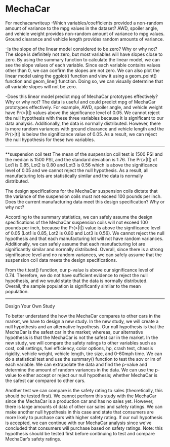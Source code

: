 # MechaCar

For mechacarwriteup
-Which variables/coefficients provided a non-random amount of variance to the mpg values in the dataset?
AWD, spoiler angle, and vehicle weight provides non-random amount of variance to mpg values. Ground clearance and vehicle length provides random amounts of variance.

-Is the slope of the linear model considered to be zero? Why or why not?
The slope is definitely not zero, but most variables will have slopes close to zero. By using the summary function to calculate the linear model, 
we can see the slope values of each variable. Since each variable contains values other than 0, we can confirm the slopes are not zero. We can also plot 
the linear model using the ggplot() function and view it using a geom_point() function and geom_line() function. Doing so, we can visually determine that all variable slopes will not be zero.

-Does this linear model predict mpg of MechaCar prototypes effectively? Why or why not?
The data is useful and could predict mpg of MechaCar prototypes effectively. For example, AWD, spoiler angle, and vehicle weight have Pr(>|t|) values above the significance level of 0.05. 
We cannot reject the null hypothesis with these three variables because it is significant to our data analysis. Additionally, the data is normally distributed. 
However, there is more random variances with ground clearance and vehicle length and the Pr(>|t|) is below the significance value of 0.05. As a result, we can reject the null hypothesis for these two variables.

 
----------------------------------------------------------------------------
**suspension coil test
The mean of the suspension coil test is 1500 PSI and the median is 1500 PSI, and the standard deviation is 1.76. The Pr(>|t|) of Lot1 is 0.85, Lot2 is 0.80 and Lot3 is 0.56 which is above the significance level of 0.05 and 
we cannot reject the null hypothesis. As a result, all manufacturing lots are statistically similar and the data is normally distributed.

The design specifications for the MechaCar suspension coils dictate that the variance of the suspension 
coils must not exceed 100 pounds per inch. Does the current manufacturing data meet this 
design specification? Why or why not?

According to the summary statistics,  we can safely assume the design specifications of the MechaCar suspension coils will not exceed 100 pounds per inch, because the Pr(>|t|) value is 
above the significance level of 0.05 (Lot1 is 0.85, Lot2 is 0.80 and Lot3 is 0.56). We cannot reject the null hypothesis and that each manufacturing lot will not have random variances. 
Additionally, we can safely assume that each manufacturing lot are significantly similar and normally distributed. Overall, since there is a strong significance level and no random variances, we 
can safely assume that the suspension coil data meets the design specifications.

From the t.test() function, our p-value is above our significance level of 0.74. Therefore, we do not have sufficient evidence to reject the null hypothesis, 
and we would state that the data is normally distributed. Overall, the sample population is significantly similar to the mean population.



----------------------------------------------------------------------------
Design Your Own Study

To better understand the how the MechaCar compares to other cars in the market, we have to design a new study. In the new study, we will create a null hypothesis and an alternative hypothesis. 
Our null hypothesis is that the MechaCar is the safest car in the market; whereas, our alternative hypothesis is that the MechaCar is not the safest car in the market. 
In the new study, we will compare the safety ratings to other variables such as cost, coil settings, fuel efficiency, color options, hp, crash test, chassis rigidity, vehicle weight, vehicle length, tire size, and 0-60mph time. 
We can do a statistical test and use the summary() function to test the aov or lm of each variable. We can extrapolate the data and find the p-value and determine the amount of random variances in the data. 
We can use the p-value to either accept or reject our null hypothesis; whether MechaCar is the safest car compared to other cars. 

Another test we can compare is the safety rating to sales (theoretically, this should be tested first). We cannot perform this study with the MechaCar since the MechaCar is a production car and has no sales yet. 
However, there is large amounts of data of other car sales and safety ratings. We can make another null hypothesis in this case and state that consumers are more likely to purchase cars with higher safety rating. 
If our null hypothesis is accepted, we can continue with our MechaCar analysis since we’ve concluded that consumers will purchase based on safety ratings. Note: this hypothesis should be tested first before continuing to test 
and compare MechaCar’s safety ratings.
